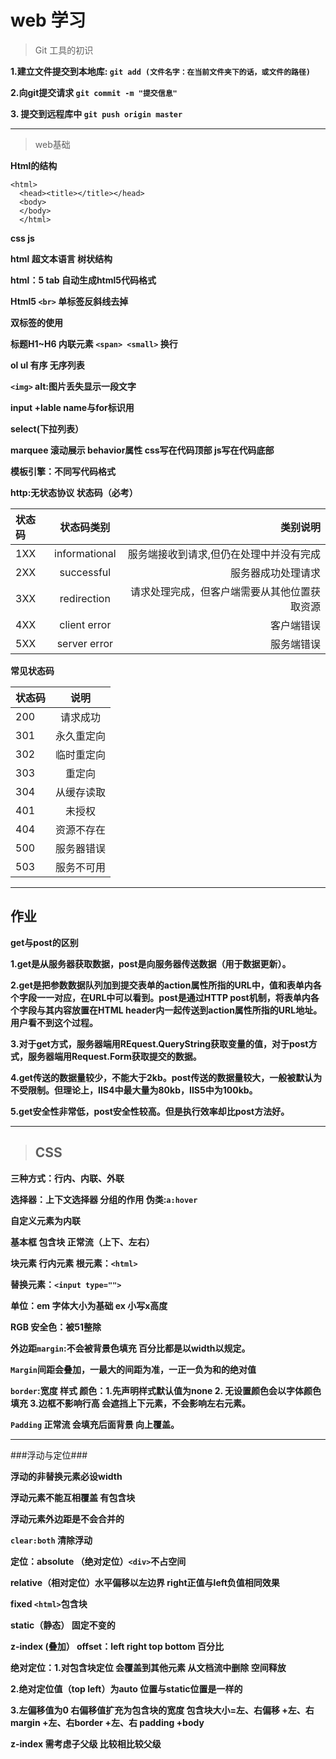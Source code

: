 # web 学习 #
>Git 工具的初识

**1.建立文件提交到本地库: ```git add (文件名字：在当前文件夹下的话，或文件的路径)```**

**2.向git提交请求 ```git commit -m "提交信息"```**

**3. 提交到远程库中 ```git push origin master```**
***

>web基础

**Html的结构**

```
<html>
  <head><title></title></head>
  <body>
  </body>
  </html>
```
**css     js**

**html 超文本语言 树状结构**

**html：5 tab 自动生成html5代码格式**

**Html5 ```<br>``` 单标签反斜线去掉**

**双标签的使用**

**标题H1~H6  内联元素 ```<span> <small>``` 换行**

**ol ul 有序 无序列表**

**```<img>``` alt:图片丢失显示一段文字**

**input +lable  name与for标识用**

**select(下拉列表）**

**marquee 滚动展示 behavior属性 css写在代码顶部 js写在代码底部**

**模板引擎：不同写代码格式**

**http:无状态协议 状态码（必考）**

| 状态码 | 状态码类别 | 类别说明 |
| :----- | :-------: | ------: |
|1XX  |informational  | 服务端接收到请求,但仍在处理中并没有完成  |
|2XX  |successful |服务器成功处理请求|
|3XX|redirection|请求处理完成，但客户端需要从其他位置获取资源|
|4XX|client error|客户端错误|
|5XX|server error|服务端错误|

**常见状态码**

|状态码|说明|
|:--|:--:|
|200|请求成功|
|301|永久重定向|
|302|临时重定向|
|303|重定向|
|304|从缓存读取|
|401|未授权|
|404|资源不存在|
|500|服务器错误|
|503|服务不可用|


***

## 作业 ##

**get与post的区别**

**1.get是从服务器获取数据，post是向服务器传送数据（用于数据更新）。**

**2.get是把参数数据队列加到提交表单的action属性所指的URL中，值和表单内各个字段一一对应，在URL中可以看到。post是通过HTTP post机制，将表单内各个字段与其内容放置在HTML header内一起传送到action属性所指的URL地址。用户看不到这个过程。**

**3.对于get方式，服务器端用REquest.QueryString获取变量的值，对于post方式，服务器端用Request.Form获取提交的数据。**

**4.get传送的数据量较少，不能大于2kb。post传送的数据量较大，一般被默认为不受限制。但理论上，IIS4中最大量为80kb，IIS5中为100kb。**

**5.get安全性非常低，post安全性较高。但是执行效率却比post方法好。**

***


>## CSS ##

**三种方式：行内、内联、外联**

**选择器：上下文选择器 分组的作用 伪类:```a:hover```**

**自定义元素为内联**

**基本框 包含块 正常流（上下、左右）**

**块元素  行内元素  根元素：```<html>```**

**替换元素：```<input type="">```**

**单位：em 字体大小为基础 ex 小写x高度**

**RGB 安全色：被51整除**

**外边距<code>margin</code>:不会被背景色填充 百分比都是以width以规定。**

**<code>Margin</code>间距会叠加，一最大的间距为准，一正一负为和的绝对值**

**<code>border</code>:宽度 样式 颜色：1.先声明样式默认值为none 2. 无设置颜色会以字体颜色填充 3.边框不影响行高 会遮挡上下元素，不会影响左右元素。**

**<code>Padding</code> 正常流 会填充后面背景 向上覆盖。**

***
###浮动与定位###

**浮动的非替换元素必设width**

**浮动元素不能互相覆盖 有包含块**

**浮动元素外边距是不会合并的**

**```clear:both``` 清除浮动**

**定位：absolute （绝对定位）```<div>```不占空间**

**relative（相对定位）水平偏移以左边界 right正值与left负值相同效果**

**fixed ```<html>```包含块**

**static（静态） 固定不变的**

**z-index (叠加） offset：left right top bottom 百分比**

**绝对定位：1.对包含块定位 会覆盖到其他元素 从文档流中删除 空间释放**

**2.绝对定位值（top left）为auto 位置与static位置是一样的**

**3.左偏移值为0 右偏移值扩充为包含块的宽度 包含块大小=左、右偏移 +左、右margin +左、右border +左、右 padding +body**

**z-index 需考虑子父级 比较相比较父级**




